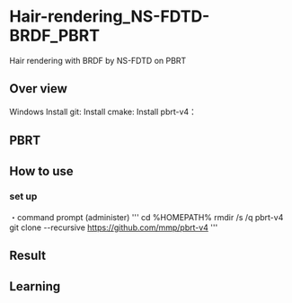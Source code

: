# Hair-rendering_NS-FDTD-BRDF_PBRT
Hair rendering with BRDF by NS-FDTD on PBRT

## Over view
Windows
Install git:
Install cmake: 
Install pbrt-v4：
## PBRT 

## How to use
### set up
・command prompt (administer)
'''
cd %HOMEPATH%
rmdir /s /q pbrt-v4
git clone --recursive https://github.com/mmp/pbrt-v4
'''
## Result


## Learning
